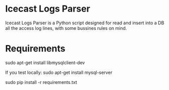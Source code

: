 Icecast Logs Parser
===================

Icecast Logs Parser is a Python script designed for read and insert into a DB all the access log lines, with some bussines rules on mind.


Requirements
============

sudo apt-get install libmysqlclient-dev

If you test locally:
    sudo apt-get install mysql-server

sudo pip install -r requirements.txt
